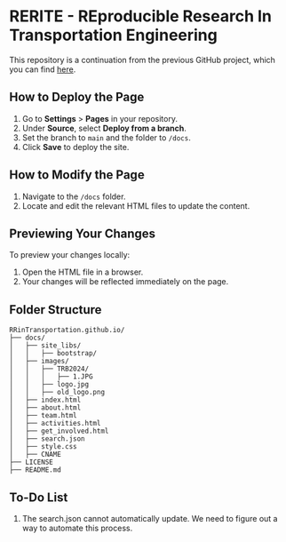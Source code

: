 # RERITE - REproducible Research In Transportation Engineering

This repository is a continuation from the previous GitHub project, which you can find [here](https://github.com/RERITEWorkingGroup/RERITE_website).

## How to Deploy the Page

1. Go to **Settings** > **Pages** in your repository.
2. Under **Source**, select **Deploy from a branch**.
3. Set the branch to `main` and the folder to `/docs`.
4. Click **Save** to deploy the site.

## How to Modify the Page

1. Navigate to the `/docs` folder.
2. Locate and edit the relevant HTML files to update the content.

## Previewing Your Changes

To preview your changes locally:

1. Open the HTML file in a browser.
2. Your changes will be reflected immediately on the page.


## Folder Structure
```
RRinTransportation.github.io/
├── docs/
│   ├── site_libs/
│   │   ├── bootstrap/
│   ├── images/
│   │   ├── TRB2024/
│   │   │   ├── 1.JPG
│   │   ├── logo.jpg
│   │   ├── old_logo.png
│   ├── index.html
│   ├── about.html
│   ├── team.html
│   ├── activities.html
│   ├── get_involved.html
│   ├── search.json
│   ├── style.css
│   ├── CNAME
├── LICENSE
├── README.md
```

## To-Do List

1. The search.json cannot automatically update. We need to figure out a way to automate this process.
